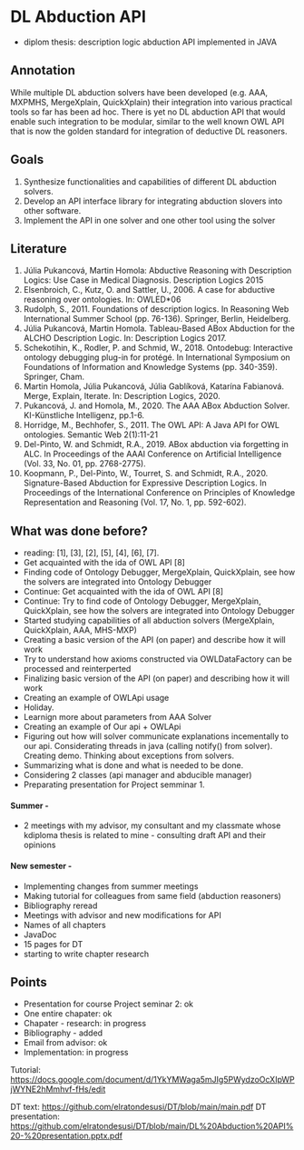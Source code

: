 # DL Abduction API
- diplom thesis: description logic abduction API implemented in JAVA

## Annotation
While multiple DL abduction solvers have been developed (e.g. AAA, MXPMHS, MergeXplain, QuickXplain) their integration into various practical tools
so far has been ad hoc. There is yet no DL abduction API that would enable
such integration to be modular, similar to the well known OWL API that is now
the golden standard for integration of deductive DL reasoners.

## Goals
1. Synthesize functionalities and capabilities of different DL abduction solvers.
2. Develop an API interface library for integrating abduction slovers into other
software.
3. Implement the API in one solver and one other tool using the solver

## Literature
1. Júlia Pukancová, Martin Homola: Abductive Reasoning with Description Logics: Use Case in Medical Diagnosis. Description Logics 2015
2. Elsenbroich, C., Kutz, O. and Sattler, U., 2006. A case for abductive reasoning over ontologies. In: OWLED*06
3. Rudolph, S., 2011. Foundations of description logics. In Reasoning Web International Summer School (pp. 76-136). Springer, Berlin, Heidelberg.
4. Júlia Pukancová, Martin Homola. Tableau-Based ABox Abduction for the ALCHO Description Logic. In: Description Logics 2017. 
5. Schekotihin, K., Rodler, P. and Schmid, W., 2018. Ontodebug: Interactive ontology debugging plug-in for protégé. In International Symposium on Foundations of Information and Knowledge Systems (pp. 340-359). Springer, Cham.
6. Martin Homola, Júlia Pukancová, Júlia Gablíková, Katarína Fabianová. Merge, Explain, Iterate. In: Description Logics, 2020.
7. Pukancová, J. and Homola, M., 2020. The AAA ABox Abduction Solver. KI-Künstliche Intelligenz, pp.1-6.
8. Horridge, M., Bechhofer, S., 2011. The OWL API: A Java API for OWL ontologies. Semantic Web 2(1):11-21
9. Del-Pinto, W. and Schmidt, R.A., 2019. ABox abduction via forgetting in ALC. In Proceedings of the AAAI Conference on Artificial Intelligence (Vol. 33, No. 01, pp. 2768-2775).
10. Koopmann, P., Del-Pinto, W., Tourret, S. and Schmidt, R.A., 2020. Signature-Based Abduction for Expressive Description Logics. In Proceedings of the International Conference on Principles of Knowledge Representation and Reasoning (Vol. 17, No. 1, pp. 592-602).

## What was done before?
- reading: [1], [3], [2], [5], [4], [6], [7].
- Get acquainted with the ida of OWL API [8]  
- Finding code of Ontology Debugger, MergeXplain, QuickXplain, see how the solvers are integrated into Ontology Debugger  
- Continue: Get acquainted with the ida of OWL API [8]  
- Continue: Try to find code of Ontology Debugger, MergeXplain, QuickXplain, see how the solvers are integrated into Ontology Debugger  
- Started studying capabilities of all abduction solvers (MergeXplain, QuickXplain, AAA, MHS-MXP)  
- Creating a basic version of the API (on paper) and describe how it will work  
- Try to understand how axioms constructed via OWLDataFactory can be processed and reinterperted  
- Finalizing basic version of the API (on paper) and describing how it will work  
- Creating an example of OWLApi usage
 - Holiday.
 - Learnign more about parameters from AAA Solver
- Creating an example of Our api + OWLApi
- Figuring out how will solver communicate explanations incementally to our api. Considerating threads in java (calling notify() from solver).
Creating demo. Thinking about exceptions from solvers.
- Summarizing what is done and what is needed to be done.
- Considering 2 classes (api manager and abducible manager) 
- Preparating presentation for Project semminar 1.

#### Summer -
- 2 meetings with my advisor, my consultant and my classmate whose kdiploma thesis is related to mine - consulting draft API and their opinions

#### New semester -
- Implementing changes from summer meetings
- Making tutorial for colleagues from same field (abduction reasoners)
- Bibliography reread
- Meetings with advisor and new modifications for API
- Names of all chapters 
- JavaDoc
- 15 pages for DT
- starting to write chapter research

## Points
- Presentation for course Project seminar 2: ok
- One entire chapater: ok
- Chapater - research: in progress
- Bibliography - added
- Email from advisor: ok
- Implementation: in progress


Tutorial: https://docs.google.com/document/d/1YkYMWaga5mJIg5PWydzoOcXIpWPjWYNE2hMmhvf-fHs/edit

DT text: https://github.com/elratondesusi/DT/blob/main/main.pdf
DT presentation: https://github.com/elratondesusi/DT/blob/main/DL%20Abduction%20API%20-%20presentation.pptx.pdf

